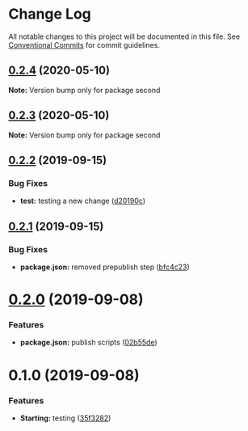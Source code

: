 # Change Log

All notable changes to this project will be documented in this file.
See [Conventional Commits](https://conventionalcommits.org) for commit guidelines.

## [0.2.4](https://github.com/vgrados2/angular-mono/compare/second@0.2.3...second@0.2.4) (2020-05-10)

**Note:** Version bump only for package second





## [0.2.3](https://github.com/vgrados2/angular-mono/compare/second@0.2.2...second@0.2.3) (2020-05-10)

**Note:** Version bump only for package second






## [0.2.2](https://github.com/izifortune/angular-mono/compare/second@0.2.1...second@0.2.2) (2019-09-15)


### Bug Fixes

* **test:** testing a new change ([d20190c](https://github.com/izifortune/angular-mono/commit/d20190c))





## [0.2.1](https://github.com/izifortune/angular-mono/compare/second@0.2.0...second@0.2.1) (2019-09-15)


### Bug Fixes

* **package.json:** removed prepublish step ([bfc4c23](https://github.com/izifortune/angular-mono/commit/bfc4c23))





# [0.2.0](https://github.com/izifortune/angular-mono/compare/second@0.1.0...second@0.2.0) (2019-09-08)


### Features

* **package.json:** publish scripts ([02b55de](https://github.com/izifortune/angular-mono/commit/02b55de))





# 0.1.0 (2019-09-08)


### Features

* **Starting:** testing ([35f3282](https://github.com/izifortune/angular-mono/commit/35f3282))
